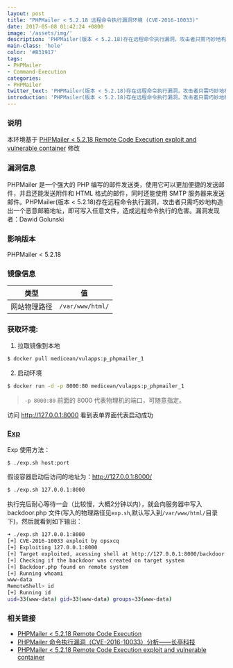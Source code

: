 ```yaml
---
layout: post
title: "PHPMailer < 5.2.18 远程命令执行漏洞环境 (CVE-2016-10033)"
date: 2017-05-08 01:42:24 +0800
image: '/assets/img/'
description: 'PHPMailer(版本 < 5.2.18)存在远程命令执行漏洞，攻击者只需巧妙地构造出一个恶意邮箱地址，即可写入任意文件，造成远程命令执行的危害。'
main-class: 'hole'
color: '#B31917'
tags:
- PHPMailer
- Command-Execution
categories:
- PHPMailer
twitter_text: 'PHPMailer(版本 < 5.2.18)存在远程命令执行漏洞，攻击者只需巧妙地构造出一个恶意邮箱地址，即可写入任意文件，造成远程命令执行的危害。'
introduction: 'PHPMailer(版本 < 5.2.18)存在远程命令执行漏洞，攻击者只需巧妙地构造出一个恶意邮箱地址，即可写入任意文件，造成远程命令执行的危害。'
---
```


### 说明

本环境基于 [PHPMailer < 5.2.18 Remote Code Execution exploit and vulnerable container](https://github.com/opsxcq/exploit-CVE-2016-10033) 修改

### 漏洞信息

 PHPMailer 是一个强大的 PHP 编写的邮件发送类，使用它可以更加便捷的发送邮件，并且还能发送附件和 HTML 格式的邮件，同时还能使用 SMTP 服务器来发送邮件。PHPMailer(版本 < 5.2.18)存在远程命令执行漏洞，攻击者只需巧妙地构造出一个恶意邮箱地址，即可写入任意文件，造成远程命令执行的危害。漏洞发现者：Dawid Golunski

### 影响版本

PHPMailer < 5.2.18

### 镜像信息

类型 | 值
:-:|:-:
网站物理路径 | `/var/www/html/`


### 获取环境:

1. 拉取镜像到本地
 ```bash
$ docker pull medicean/vulapps:p_phpmailer_1
 ```

2. 启动环境
 ```bash
$ docker run -d -p 8000:80 medicean/vulapps:p_phpmailer_1
 ```
 > `-p 8000:80` 前面的 8000 代表物理机的端口，可随意指定。 

 访问 http://127.0.0.1:8000 看到表单界面代表启动成功

### [Exp](https://github.com/Medicean/VulApps/raw/master/p/phpmailer/1/exp.sh)

Exp 使用方法：

```bash
$ ./exp.sh host:port
```

假设容器启动后访问的地址为：http://127.0.0.1:8000/

```bash
$ ./exp.sh 127.0.0.1:8000
```

执行完后耐心等待一会（比较慢，大概2分钟以内），就会向服务器中写入 backdoor.php 文件(写入的物理路径见`exp.sh`,默认写入到`/var/www/html/`目录下)，然后就看到如下输出：

```bash
➜ ./exp.sh 127.0.0.1:8000
[+] CVE-2016-10033 exploit by opsxcq
[+] Exploiting 127.0.0.1:8000
[+] Target exploited, acessing shell at http://127.0.0.1:8000/backdoor.php
[+] Checking if the backdoor was created on target system
[+] Backdoor.php found on remote system
[+] Running whoami
www-data
RemoteShell> id
[+] Running id
uid=33(www-data) gid=33(www-data) groups=33(www-data)
```

### 相关链接

* [PHPMailer < 5.2.18 Remote Code Execution](https://legalhackers.com/advisories/PHPMailer-Exploit-Remote-Code-Exec-CVE-2016-10033-Vuln.html)
* [PHPMailer 命令执行漏洞（CVE-2016-10033）分析——长亭科技](https://blog.chaitin.cn/phpmailer-cve-2016-10033/)
* [PHPMailer < 5.2.18 Remote Code Execution exploit and vulnerable container](https://github.com/opsxcq/exploit-CVE-2016-10033)

